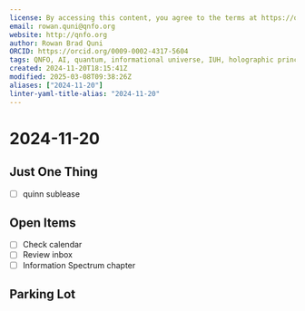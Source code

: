 ```yaml
---
license: By accessing this content, you agree to the terms at https://qnfo.org/LICENSE
email: rowan.quni@qnfo.org
website: http://qnfo.org
author: Rowan Brad Quni
ORCID: https://orcid.org/0009-0002-4317-5604
tags: QNFO, AI, quantum, informational universe, IUH, holographic principle
created: 2024-11-20T18:15:41Z
modified: 2025-03-08T09:38:26Z
aliases: ["2024-11-20"]
linter-yaml-title-alias: "2024-11-20"
---
```


# 2024-11-20

## Just One Thing

- [ ] quinn sublease

## Open Items

- [ ] Check calendar
- [ ] Review inbox
- [ ] Information Spectrum chapter

## Parking Lot
